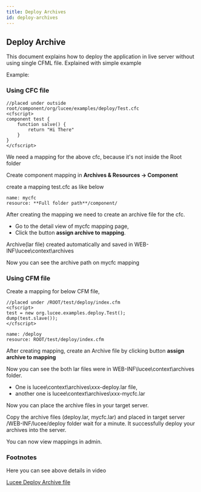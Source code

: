 ```yaml
---
title: Deploy Archives
id: deploy-archives
---
```

## Deploy Archive ##

This document explains how to deploy the application in live server without using single CFML file. Explained with simple example

Example:

### Using CFC file ###

```lucee
//placed under outside root/component/org/lucee/examples/deploy/Test.cfc
<cfscript>
component test {
	function salve() {
		return "Hi There"
	}
}
</cfscript>
```
We need a mapping for the above cfc, because it's not inside the Root folder

Create component mapping in **Archives & Resources -> Component**

create a mapping test.cfc as like below

```
name: mycfc
resource: **Full folder path**/component/
```

After creating the mapping we need to create an archive file for the cfc.

* Go to the detail view of mycfc mapping page,
* Click the button **assign archive to mapping**.

Archive(lar file) created automatically and saved in WEB-INF\lucee\context\archives

Now you can see the archive path on mycfc mapping

### Using CFM file ###

Create a mapping for below CFM file,

```lucee
//placed under /ROOT/test/deploy/index.cfm
<cfscript>
test = new org.lucee.examples.deploy.Test();
dump(test.slave());
</cfscript>
```
```
name: /deploy
resource: ROOT/test/deploy/index.cfm
```
After creating mapping, create an Archive file by clicking button **assign archive to mapping**

Now you can see the both lar files were in WEB-INF\lucee\context\archives folder.

* One is lucee\context\archives\xxx-deploy.lar file,
* another one is lucee\context\archives\xxx-mycfc.lar

Now you can place the archive files in your target server.

Copy the archive files (deploy.lar, mycfc.lar) and placed in target server /WEB-INF/lucee/deploy folder wait for a minute. It successfully deploy your archives into the server.

You can now view mappings in admin.

### Footnotes ###

Here you can see above details in video

[Lucee Deploy Archive file ](https://www.youtube.com/watch?time_continue=473&v=E9Z0KvspBAY)

